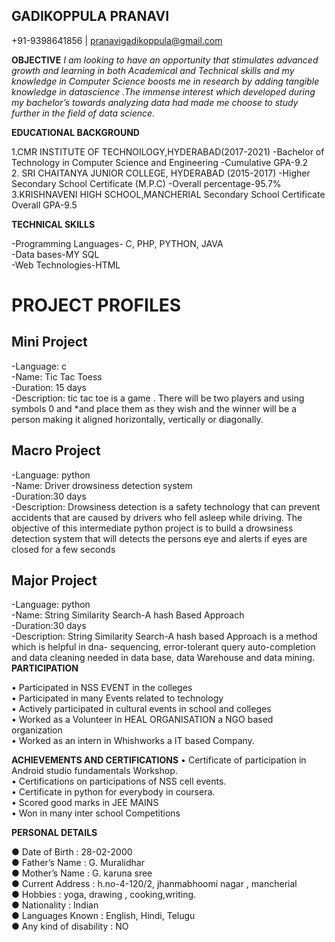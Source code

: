 ## GADIKOPPULA PRANAVI
+91-9398641856 | pranavigadikoppula@gmail.com

**OBJECTIVE**
       *I am looking  to have an opportunity that stimulates advanced growth and learning in both Academical and Technical skills and my knowledge in Computer Science boosts me in research by adding tangible knowledge in datascience .The immense interest which developed during my bachelor’s  towards analyzing data had made me choose to study further in the field of data science.*

**EDUCATIONAL BACKGROUND**

1.CMR INSTITUTE OF TECHNOILOGY,HYDERABAD(2017-2021)
-Bachelor of Technology in Computer Science and Engineering
            -Cumulative GPA-9.2 <br>
2. SRI CHAITANYA JUNIOR COLLEGE, HYDERABAD (2015-2017)
-Higher Secondary School Certificate (M.P.C)
-Overall percentage-95.7% <br>
3.KRISHNAVENI HIGH  SCHOOL,MANCHERIAL
Secondary School Certificate
Overall GPA-9.5


**TECHNICAL SKILLS**
        
-Programming Languages- C, PHP, PYTHON, JAVA <br>
-Data bases-MY SQL <br>
-Web Technologies-HTML

# PROJECT PROFILES
 ## Mini Project
-Language: c <br>
-Name: Tic Tac Toess <br>
-Duration: 15 days <br>
-Description: tic tac toe is a game . There will be two players and using symbols 0 and *and place them as they wish and the winner will be a person making it aligned horizontally, vertically or diagonally.
## Macro Project
 -Language: python <br>
  -Name: Driver drowsiness detection system <br>
 -Duration:30 days <br>
 -Description: 
Drowsiness detection is a safety technology that can prevent accidents  that are caused by drivers who fell asleep while driving. The objective of this  intermediate python project is to build a drowsiness detection system that will detects  the persons eye and alerts if eyes are closed for a few seconds
## Major Project
  -Language: python <br>
 -Name: String Similarity Search-A hash Based Approach <br>
 -Duration:30 days <br>
 -Description:
String Similarity Search-A hash based Approach is a method which is helpful in dna-      sequencing, error-tolerant query auto-completion  and data cleaning  needed in data base, data Warehouse and data mining. <br>
**PARTICIPATION**

•	Participated in NSS EVENT  in the colleges <br>
•	Participated in many Events related to technology <br>
•	Actively participated in cultural events in school and colleges <br>
•	Worked as a Volunteer in HEAL ORGANISATION a NGO based organization <br>
•	Worked as an intern in Whishworks a IT based Company. <br>

**ACHIEVEMENTS AND CERTIFICATIONS** 
•	   Certificate of participation in Android studio fundamentals Workshop. <br>
•	   Certifications on participations of NSS cell events. <br>
•	   Certificate in python for everybody in coursera. <br>
•	   Scored good marks in JEE MAINS <br>
•	   Won in many inter school Competitions <br>

**PERSONAL DETAILS**

●  Date of Birth                : 	   28-02-2000<br>
●  Father’s Name             :        G. Muralidhar<br>
●  Mother’s Name           :        G. karuna sree<br>
●  Current Address  	     :	  h.no-4-120/2, jhanmabhoomi nagar , mancherial<br>
●  Hobbies              	     :        yoga, drawing , cooking,writing. <br>
●  Nationality         	     :        Indian <br>
●  Languages Known       : 	  English, Hindi, Telugu <br>
●  Any kind of disability  : 	  NO <br>




